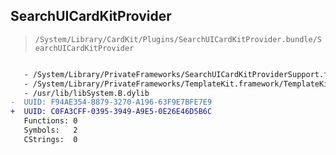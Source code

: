 ## SearchUICardKitProvider

> `/System/Library/CardKit/Plugins/SearchUICardKitProvider.bundle/SearchUICardKitProvider`

```diff

   - /System/Library/PrivateFrameworks/SearchUICardKitProviderSupport.framework/SearchUICardKitProviderSupport
   - /System/Library/PrivateFrameworks/TemplateKit.framework/TemplateKit
   - /usr/lib/libSystem.B.dylib
-  UUID: F94AE354-B879-3270-A196-63F9E7BFE7E9
+  UUID: C0FA3CFF-0395-3949-A9E5-0E26E46D5B6C
   Functions: 0
   Symbols:   2
   CStrings:  0

```

